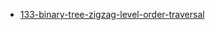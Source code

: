 - [133-binary-tree-zigzag-level-order-traversal](https://leetcode.com/problems/binary-tree-zigzag-level-order-traversal/)